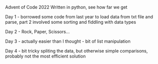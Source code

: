 Advent of Code 2022
Written in python, see how far we get

Day 1 - borrowed some code from last year to load data from txt file and parse, part 2 involved some sorting and fiddling with data types

Day 2 - Rock, Paper, Scissors...

Day 3 - actually easier than I thought - bit of list manipulation

Day 4 - bit tricky spliting the data, but otherwise simple comparisons, probably not the most efficient solution